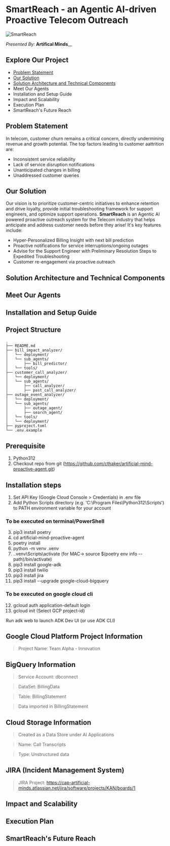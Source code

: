 # SmartReach - an Agentic AI-driven Proactive Telecom Outreach
![SmartReach](https://github.com/user-attachments/assets/54118c0a-7426-4e8f-9d5d-005126ce7158)

_Presented By:_ **Artifical Minds**__

## Explore Our Project
- [Problem Statement](#problem-statement)
- [Our Solution](#our-solution)
- [Solution Architecture and Technical Components](#solution_architecture_and-technical-components)
- Meet Our Agents
- Installation and Setup Guide
- Impact and Scalability
- Execution Plan
- SmartReach's Future Reach

## Problem Statement
In telecom, customer churn remains a critical concern, directly undermining revenue and growth potential.
The top factors leading to customer aattrition are:
* Inconsistent service reliability
* Lack of service disruption notifications
* Unanticipated changes in billing
* Unaddressed customer queries

## Our Solution
Our vision is to prioritize customer-centric initiatives to enhance retention and drive loyalty, provide initial troubleshooting framework for support engineers, and optimize support operations. 
**SmartReach** is an Agentic AI powered proactive outreach system for the Telecom industry that helps anticipate and address customer needs before they arise!
It's key features include:
* Hyper-Personalized Billing Insight with next bill prediction
* Proactive notifications for service interruptions/ongoing outages
* Advise for the Support Engineer with Preliminary Resolution Steps to Expedited Troubleshooting
* Customer re-engagement via proactive outreach

## Solution Architecture and Technical Components 

## Meet Our Agents

## Installation and Setup Guide
## Project Structure
```
.
├── README.md
├── bill_impact_analyzer/
│   └── deployment/
│   └── sub_agents/
│       ├── bill_predictor/
│   └── tools/
├── customer_call_analyzer/
│   └── deployment/
│   └── sub_agents/
│       ├── call_analyzer/
│       ├── past_call_analyzer/
├── outage_event_analyzer/
│   └── deployment/
│   └── sub_agents/
│       ├── outage_agent/
│       ├── search_agent/
│   └── tools/
│   └── deployment/
├── pyproject.toml
└── .env.example
```

## Prerequisite
1. Python312
2. Checkout repo from git (https://github.com/cthaker/artificial-mind-proactive-agent.git)

## Installation steps
1. Set API Key (Google Cloud Console > Credentials) in .env file
2. Add Python Scripts directory (e.g. 'C:\Program Files\Python312\Scripts') to PATH environment variable for your account
### To be executed on terminal/PowerShell
3. pip3 install poetry
4. cd artificial-mind-proactive-agent
5. poetry install
6. python -m venv .venv
7. .\.venv\Scripts\activate (for MAC-> source $(poetry env info --path)/bin/activate)
8. pip3 install google-adk
9. pip3 install twilio
10. pip3 install jira
11. pip3 install --upgrade google-cloud-bigquery
### To be executed on google cloud cli
12. gcloud auth application-default login 
13. gcloud init (Select GCP project-id)

Run adk web to launch ADK Dev UI (or use ADK CLI)

## Google Cloud Platform Project Information
  > Project Name: Team Alpha - Innovation

## BigQuery Information
  > Service Account: dbconnect
 
  > DataSet: BillingData

  > Table: BillingStatement
  
  > Data imported in BillingStatement

## Cloud Storage Information
  > Created as a Data Store under AI Applications

  > Name: Call Transcripts

  > Type: Unstructured data


## JIRA (Incident Management System)
  > JIRA Project: https://cap-artificial-minds.atlassian.net/jira/software/projects/KAN/boards/1


## Impact and Scalability

## Execution Plan

## SmartReach's Future Reach
